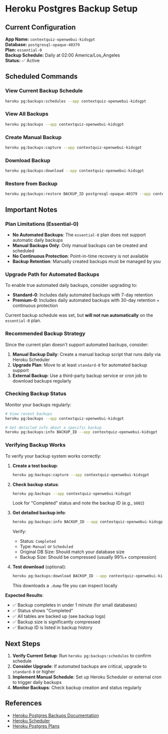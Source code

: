 # Heroku Postgres Backup Setup

## Current Configuration

**App Name:** `contextquiz-openwebui-kidsgpt`  
**Database:** `postgresql-opaque-40379`  
**Plan:** `essential-0`  
**Backup Schedule:** Daily at 02:00 America/Los_Angeles  
**Status:** ✅ Active

## Scheduled Commands

### View Current Backup Schedule
```bash
heroku pg:backups:schedules --app contextquiz-openwebui-kidsgpt
```

### View All Backups
```bash
heroku pg:backups --app contextquiz-openwebui-kidsgpt
```

### Create Manual Backup
```bash
heroku pg:backups:capture --app contextquiz-openwebui-kidsgpt
```

### Download Backup
```bash
heroku pg:backups:download --app contextquiz-openwebui-kidsgpt
```

### Restore from Backup
```bash
heroku pg:backups:restore BACKUP_ID postgresql-opaque-40379 --app contextquiz-openwebui-kidsgpt
```

## Important Notes

### Plan Limitations (Essential-0)
- **No Automated Backups**: The `essential-0` plan does not support automatic daily backups
- **Manual Backups Only**: Only manual backups can be created and scheduled
- **No Continuous Protection**: Point-in-time recovery is not available
- **Backup Retention**: Manually created backups must be managed by you

### Upgrade Path for Automated Backups

To enable true automated daily backups, consider upgrading to:
- **Standard-0**: Includes daily automated backups with 7-day retention
- **Premium-0**: Includes daily automated backups with 30-day retention + continuous protection

Current backup schedule was set, but **will not run automatically** on the `essential-0` plan.

### Recommended Backup Strategy

Since the current plan doesn't support automated backups, consider:

1. **Manual Backup Daily**: Create a manual backup script that runs daily via Heroku Scheduler
2. **Upgrade Plan**: Move to at least `standard-0` for automated backup support
3. **External Backup**: Use a third-party backup service or cron job to download backups regularly

### Checking Backup Status

Monitor your backups regularly:
```bash
# View recent backups
heroku pg:backups --app contextquiz-openwebui-kidsgpt

# Get detailed info about a specific backup
heroku pg:backups:info BACKUP_ID --app contextquiz-openwebui-kidsgpt
```

### Verifying Backup Works

To verify your backup system works correctly:

1. **Create a test backup**:
   ```bash
   heroku pg:backups:capture --app contextquiz-openwebui-kidsgpt
   ```

2. **Check backup status**:
   ```bash
   heroku pg:backups --app contextquiz-openwebui-kidsgpt
   ```
   Look for "Completed" status and note the backup ID (e.g., `b002`)

3. **Get detailed backup info**:
   ```bash
   heroku pg:backups:info BACKUP_ID --app contextquiz-openwebui-kidsgpt
   ```
   Verify:
   - Status: `Completed`
   - Type: `Manual` or `Scheduled`
   - Original DB Size: Should match your database size
   - Backup Size: Should be compressed (usually 99%+ compression)

4. **Test download** (optional):
   ```bash
   heroku pg:backups:download BACKUP_ID --app contextquiz-openwebui-kidsgpt
   ```
   This downloads a `.dump` file you can inspect locally

**Expected Results**:
- ✅ Backup completes in under 1 minute (for small databases)
- ✅ Status shows "Completed" 
- ✅ All tables are backed up (see backup logs)
- ✅ Backup size is significantly compressed
- ✅ Backup ID is listed in backup history

## Next Steps

1. **Verify Current Setup**: Run `heroku pg:backups:schedules` to confirm schedule
2. **Consider Upgrade**: If automated backups are critical, upgrade to `standard-0` or higher
3. **Implement Manual Schedule**: Set up Heroku Scheduler or external cron to trigger daily backups
4. **Monitor Backups**: Check backup creation and status regularly

## References

- [Heroku Postgres Backups Documentation](https://devcenter.heroku.com/articles/heroku-postgres-backups)
- [Heroku Scheduler](https://devcenter.heroku.com/articles/scheduler)
- [Heroku Postgres Plans](https://devcenter.heroku.com/articles/heroku-postgres-plans)

